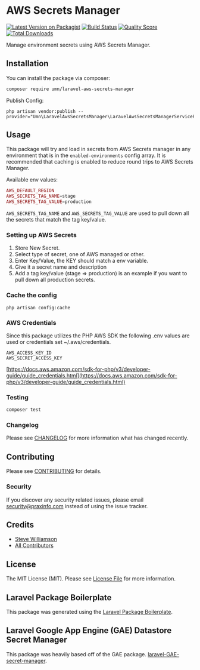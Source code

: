 # AWS Secrets Manager

[![Latest Version on Packagist](https://img.shields.io/packagist/v/umn/laravel-aws-secrets-manager.svg?style=flat-square)](https://packagist.org/packages/umn/laravel-aws-secrets-manager)
[![Build Status](https://img.shields.io/travis/umn/laravel-aws-secrets-manager/master.svg?style=flat-square)](https://travis-ci.org/umn/laravel-aws-secrets-manager)
[![Quality Score](https://img.shields.io/scrutinizer/g/umn/laravel-aws-secrets-manager.svg?style=flat-square)](https://scrutinizer-ci.com/g/umn/laravel-aws-secrets-manager)
[![Total Downloads](https://img.shields.io/packagist/dt/umn/laravel-aws-secrets-manager.svg?style=flat-square)](https://packagist.org/packages/umn/laravel-aws-secrets-manager)

Manage environment secrets using AWS Secrets Manager.

## Installation

You can install the package via composer:

```bash
composer require umn/laravel-aws-secrets-manager
```

Publish Config:
```
php artisan vendor:publish --provider="Umn\LaravelAwsSecretsManager\LaravelAwsSecretsManagerServiceProvider"
```

## Usage

This package will try and load in secrets from AWS Secrets manager in any environment that is in the `enabled-environments` config array.  It is recommended that caching is enabled to reduce round trips to AWS Secrets Manager.

Available env values:
``` php
AWS_DEFAULT_REGION
AWS_SECRETS_TAG_NAME=stage
AWS_SECRETS_TAG_VALUE=production
```

`AWS_SECRETS_TAG_NAME` and `AWS_SECRETS_TAG_VALUE` are used to pull down all the secrets that match the tag key/value.

### Setting up AWS Secrets

1. Store New Secret.
1. Select type of secret, one of AWS managed or other.
1. Enter Key/Value, the KEY should match a env variable.
1. Give it a secret name and description
1. Add a tag key/value (stage => production) is an example if you want to pull down all production secrets.

### Cache the config
```
php artisan config:cache
```

### AWS Credentials

Since this package utilizes the PHP AWS SDK the following .env values are used or credentials set ~/.aws/credentials.

```
AWS_ACCESS_KEY_ID
AWS_SECRET_ACCESS_KEY
```
[https://docs.aws.amazon.com/sdk-for-php/v3/developer-guide/guide_credentials.html](https://docs.aws.amazon.com/sdk-for-php/v3/developer-guide/guide_credentials.html)

### Testing

``` bash
composer test
```

### Changelog

Please see [CHANGELOG](CHANGELOG.md) for more information what has changed recently.

## Contributing

Please see [CONTRIBUTING](CONTRIBUTING.md) for details.

### Security

If you discover any security related issues, please email security@praxinfo.com instead of using the issue tracker.

## Credits

- [Steve Williamson](https://github.com/tapp)
- [All Contributors](../../contributors)

## License

The MIT License (MIT). Please see [License File](LICENSE.md) for more information.

## Laravel Package Boilerplate

This package was generated using the [Laravel Package Boilerplate](https://laravelpackageboilerplate.com).

## Laravel Google App Engine (GAE) Datastore Secret Manager

This package was heavily based off of the GAE package. [laravel-GAE-secret-manager](https://github.com/tommerrett/laravel-GAE-secret-manager).
